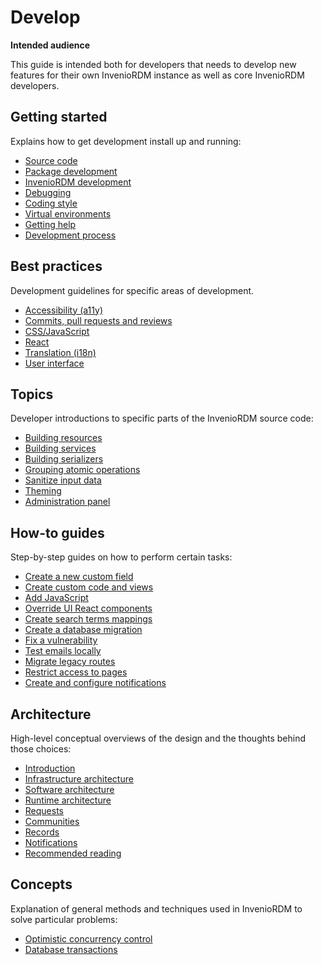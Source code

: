 # Develop

**Intended audience**

This guide is intended both for developers that needs to develop new features for their own InvenioRDM instance as well as core InvenioRDM developers.

## Getting started

Explains how to get development install up and running:

- [Source code](getting-started/source-code.md)
- [Package development](getting-started/package-development.md)
- [InvenioRDM development](getting-started/inveniordm-development.md)
- [Debugging](getting-started/debugging.md)
- [Coding style](getting-started/code-style.md)
- [Virtual environments](getting-started/virtualenvs.md)
- [Getting help](getting-started/help.md)
- [Development process](process.md)

## Best practices

Development guidelines for specific areas of development.

- [Accessibility (a11y)](best-practices/accessibility.md)
- [Commits, pull requests and reviews](best-practices/commits.md)
- [CSS/JavaScript](best-practices/css-js.md)
- [React](best-practices/react.md)
- [Translation (i18n)](howtos/i18n.md)
- [User interface](best-practices/ui.md)

## Topics

Developer introductions to specific parts of the InvenioRDM source code:

- [Building resources](topics/resource.md)
- [Building services](topics/service.md)
- [Building serializers](topics/serializers.md)
- [Grouping atomic operations](topics/uow.md)
- [Sanitize input data](topics/validation.md)
- [Theming](topics/theming.md)
- [Administration panel](topics/administration_panel.md)

## How-to guides

Step-by-step guides on how to perform certain tasks:

- [Create a new custom field](howtos/custom_fields.md)
- [Create custom code and views](howtos/custom_code.md)
- [Add JavaScript](howtos/add_javascript.md)
- [Override UI React components](howtos/override_components.md)
- [Create search terms mappings](howtos/search_terms_migration.md)
- [Create a database migration](howtos/alembic.md)
- [Fix a vulnerability](howtos/security-fix.md)
- [Test emails locally](howtos/dev_email.md)
- [Migrate legacy routes](howtos/route_migration.md)
- [Restrict access to pages](howtos/restrict_access.md)
- [Create and configure notifications](howtos/notifications.md)

## Architecture

High-level conceptual overviews of the design and the thoughts behind those
choices:

- [Introduction](architecture/index.md)
- [Infrastructure architecture](architecture/infrastructure.md)
- [Software architecture](architecture/software.md)
- [Runtime architecture](architecture/runtime.md)
- [Requests](architecture/requests.md)
- [Communities](architecture/communities.md)
- [Records](architecture/records.md)
- [Notifications](architecture/notifications.md)
- [Recommended reading](architecture/reading.md)

## Concepts

Explanation of general methods and techniques used in InvenioRDM to solve
particular problems:

- [Optimistic concurrency control](concepts/concurrency-control.md)
- [Database transactions](concepts/transactions.md)
